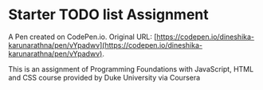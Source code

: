 # Starter TODO list Assignment

A Pen created on CodePen.io. Original URL: [https://codepen.io/dineshika-karunarathna/pen/vYpadwv](https://codepen.io/dineshika-karunarathna/pen/vYpadwv).


This is an assignment of Programming Foundations with JavaScript, HTML and CSS course provided by Duke University via Coursera 
